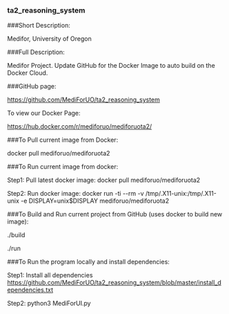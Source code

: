 ### ta2_reasoning_system

###Short Description:

Medifor, University of Oregon

###Full Description:

Medifor Project. Update GitHub for the Docker Image to auto build on the Docker Cloud.

###GitHub page:

https://github.com/MediForUO/ta2_reasoning_system

To view our Docker Page:

https://hub.docker.com/r/mediforuo/mediforuota2/

###To Pull current image from Docker:

docker pull mediforuo/mediforuota2

###To Run current image from docker:

Step1: Pull latest docker image: docker pull mediforuo/mediforuota2

Step2: Run docker image:  docker run -ti --rm -v /tmp/.X11-unix:/tmp/.X11-unix -e DISPLAY=unix$DISPLAY mediforuo/mediforuota2

###To Build and Run current project from GitHub 
(uses docker to build new image):

./build

./run

###To Run the program locally and install dependencies:

Step1: Install all dependencies https://github.com/MediForUO/ta2_reasoning_system/blob/master/install_dependencies.txt

Step2: python3 MediForUI.py
